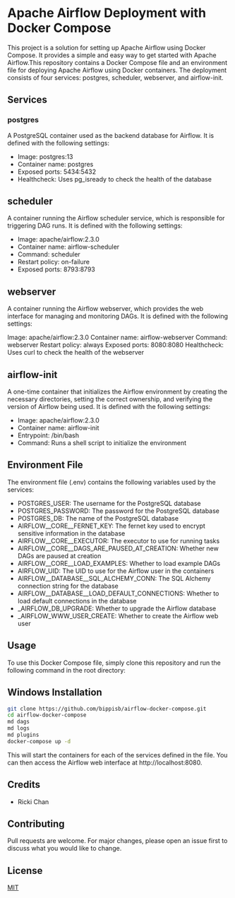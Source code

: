 # Apache Airflow Deployment with Docker Compose
This project is a solution for setting up Apache Airflow using Docker Compose. It provides a simple and easy way to get started with Apache Airflow.This repository contains a Docker Compose file and an environment file for deploying Apache Airflow using Docker containers. The deployment consists of four services: postgres, scheduler, webserver, and airflow-init.

## Services
### postgres
A PostgreSQL container used as the backend database for Airflow. It is defined with the following settings:

- Image: postgres:13
- Container name: postgres
- Exposed ports: 5434:5432
- Healthcheck: Uses pg_isready to check the health of the database
## scheduler
A container running the Airflow scheduler service, which is responsible for triggering DAG runs. It is defined with the following settings:

- Image: apache/airflow:2.3.0
- Container name: airflow-scheduler
- Command: scheduler
- Restart policy: on-failure
- Exposed ports: 8793:8793
## webserver
A container running the Airflow webserver, which provides the web interface for managing and monitoring DAGs. It is defined with the following settings:

Image: apache/airflow:2.3.0
Container name: airflow-webserver
Command: webserver
Restart policy: always
Exposed ports: 8080:8080
Healthcheck: Uses curl to check the health of the webserver
## airflow-init
A one-time container that initializes the Airflow environment by creating the necessary directories, setting the correct ownership, and verifying the version of Airflow being used. It is defined with the following settings:

- Image: apache/airflow:2.3.0
- Container name: airflow-init
- Entrypoint: /bin/bash
- Command: Runs a shell script to initialize the environment
## Environment File
The environment file (.env) contains the following variables used by the services:

- POSTGRES_USER: The username for the PostgreSQL database
- POSTGRES_PASSWORD: The password for the PostgreSQL database
- POSTGRES_DB: The name of the PostgreSQL database
- AIRFLOW__CORE__FERNET_KEY: The fernet key used to encrypt sensitive information in the database
- AIRFLOW__CORE__EXECUTOR: The executor to use for running tasks
- AIRFLOW__CORE__DAGS_ARE_PAUSED_AT_CREATION: Whether new DAGs are paused at creation
- AIRFLOW__CORE__LOAD_EXAMPLES: Whether to load example DAGs
- AIRFLOW_UID: The UID to use for the Airflow user in the containers
- AIRFLOW__DATABASE__SQL_ALCHEMY_CONN: The SQL Alchemy connection string for the database
- AIRFLOW__DATABASE__LOAD_DEFAULT_CONNECTIONS: Whether to load default connections in the database
- _AIRFLOW_DB_UPGRADE: Whether to upgrade the Airflow database
- _AIRFLOW_WWW_USER_CREATE: Whether to create the Airflow web user




## Usage
To use this Docker Compose file, simply clone this repository and run the following command in the root directory:
## Windows Installation

```bash
git clone https://github.com/bippisb/airflow-docker-compose.git
cd airflow-docker-compose
md dags
md logs
md plugins
docker-compose up -d
```
This will start the containers for each of the services defined in the file. You can then access the Airflow web interface at http://localhost:8080.
## Credits
- Ricki Chan

## Contributing

Pull requests are welcome. For major changes, please open an issue first
to discuss what you would like to change.

## License

[MIT](https://choosealicense.com/licenses/mit/)
